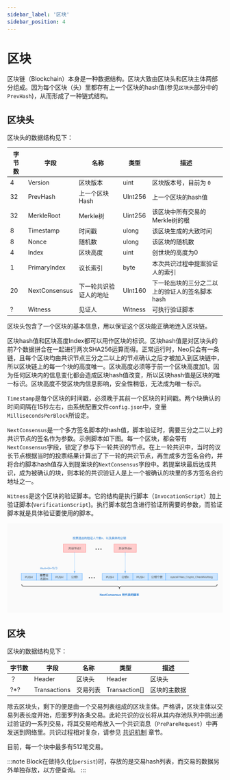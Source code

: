 ```yaml
---
sidebar_label: '区块'
sidebar_position: 4
---
```


# 区块

区块链（Blockchain）本身是一种数据结构。区块大致由区块头和区块主体两部分组成。因为每个区块（头）里都存有上一个区块的hash值(参见`区块头`部分中的`PrevHash`)，从而形成了一种链式结构。

## 区块头

区块头的数据结构见下：

| 字节数 | 字段          | 名称           | 类型          | 描述                                         |
| ------ | ------------- | -------------- | ------------- | -------------------------------------------- |
| 4      | Version       | 区块版本         | uint          | 区块版本号，目前为 `0`                       |
| 32     | PrevHash      | 上一个区块Hash   | UInt256       | 上一个区块的hash值                           |
| 32     | MerkleRoot    | Merkle树        | Uint256       | 该区块中所有交易的Merkle树的根               |
| 8      | Timestamp     | 时间戳         | ulong          | 该区块生成的大致时间                         |
| 8 | Nonce | 随机数 | ulong | 该区块的随机数 |
| 4      | Index         | 区块高度       | uint          | 创世块的高度为0                              |
| 1      | PrimaryIndex  | 议长索引       | byte        | 本次共识过程中提案验证人的索引           |
| 20     | NextConsensus | 下一轮共识验证人的地址 | UInt160       | 下一轮出块的三分之二以上的验证人的签名脚本hash |
| ?      | Witness       | 见证人         | Witness       | 可执行验证脚本                               |


区块头包含了一个区块的基本信息，用以保证这个区块能正确地连入区块链。

区块hash值和区块高度Index都可以用作区块的标识。区块hash值是对区块头的前7个数据拼合在一起进行两次SHA256运算而得。正常运行时，Neo只会有一条链，且每个区块均由共识节点三分之二以上的节点确认之后才被加入到区块链中，所以区块链上的每一个块的高度唯一。区块高度必须等于前一个区块高度加1。因为任何区块内的信息变化都会造成区块hash值改变，所以区块hash值是区块的唯一标识。区块高度不受区块内信息影响，安全性稍低，无法成为唯一标识。

`Timestamp`是每个区块的时间戳，必须晚于其前一个区块的时间戳。两个块确认的时间间隔在15秒左右，由系统配置文件`config.json`中，变量`MillisecondsPerBlock`所设定。

`NextConsensus`是一个多方签名脚本的hash值，脚本验证时，需要三分之二以上的共识节点的签名作为参数。示例脚本如下图。每一个区块，都会带有`NextConsensus`字段，锁定了参与下一轮共识的节点。在上一轮共识中，当时的议长节点根据当时的投票结果计算出了下一轮的共识节点，再生成多方签名合约，并将合约脚本hash值存入到提案块的`NextConsensus`字段中。若提案块最后达成共识，成为被确认的块，则本轮的共识验证人是上一个被确认的块里的多方签名合约地址之一。

`Witness`是这个区块的验证脚本。它的结构是执行脚本（`InvocationScript`）加上验证脚本(`VerificationScript`)。执行脚本就包含进行验证所需要的参数，而验证脚本就是具体验证要使用的脚本。

![](images/blockchain/nextconsensus_script.jpg)

## 区块

区块的数据结构见下：


| 字节数 | 字段          | 名称           | 类型          | 描述                                         |
| ------ | ------------- | -------------- | ------------- | -------------------------------------------- |
| ？     | Header       | 区块头         | Header          | 区块头                       |
| ?\*?   | Transactions  | 交易列表       | Transaction[] | 区块的主数据                                 |

除去区块头，剩下的便是由一个交易列表组成的区块主体。严格讲，区块主体以交易列表长度开始，后面罗列各条交易。此轮共识的议长将从其内存池队列中挑出通过验证的一系列交易，将其交易哈希放入一个共识消息（`PrePareRequest`）中再发送到网络里。共识过程相对复杂，请参见 [共识机制](consensus/dbft.md) 章节。

目前，每一个块中最多有512笔交易。

:::note
 Block在做持久化(`persist`)时，存放的是交易hash列表，而交易的数据另外单独存放，以方便查询。
:::
